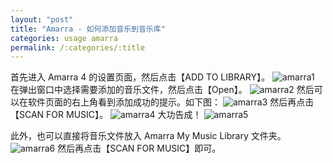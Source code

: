 ```yaml
---
layout: "post"
title: "Amarra - 如何添加音乐到音乐库"
categories: usage amarra
permalink: /:categories/:title
---
```


首先进入 Amarra 4 的设置页面，然后点击【ADD TO LIBRARY】。
![amarra1](https://i.imgur.com/j5HE2eT.png)
在弹出窗口中选择需要添加的音乐文件，然后点击【Open】。
![amarra2](https://i.imgur.com/IOvMOli.png)
然后可以在软件页面的右上角看到添加成功的提示。如下图：
![amarra3](https://i.imgur.com/d0Yr4kr.png)
然后再点击【SCAN FOR MUSIC】。
![amarra4](https://i.imgur.com/GufNobE.png)
大功告成！
![amarra5](https://i.imgur.com/AN9FwCB.png)

此外，也可以直接将音乐文件放入 Amarra My Music Library 文件夹。
![amarra6](https://i.imgur.com/l5gmLZ8.png)
然后再点击【SCAN FOR MUSIC】即可。
